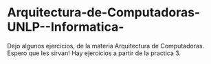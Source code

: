 # Arquitectura-de-Computadoras-UNLP--Informatica-
Dejo algunos ejercicios, de la materia Arquitectura de Computadoras. Espero que les sirvan!
Hay ejercicios a partir de la practica 3.
